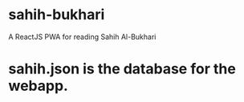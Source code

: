 # sahih-bukhari
A ReactJS PWA for reading Sahih Al-Bukhari
# sahih.json is the database for the webapp.
